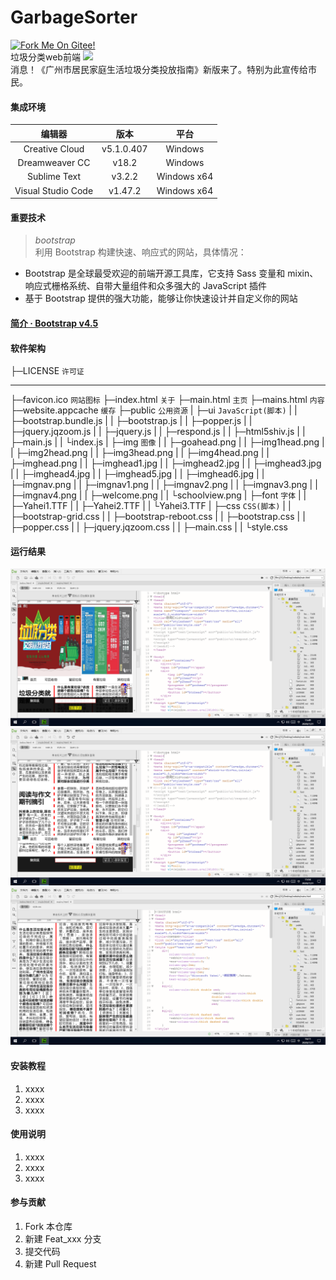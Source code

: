 # GarbageSorter

[![Fork Me On Gitee!](https://gitee.com/WENZI2020/GarbageSorter/widgets/widget_3.svg)](https://gitee.com/WENZI2020/GarbageSorter)<br/>
垃圾分类web前端 ![](https://img.shields.io/badge/曾昭文-个人项目-red.svg)<br/>消息！《广州市居民家庭生活垃圾分类投放指南》新版来了。特别为此宣传给市民。

#### 集成环境

| 编辑器 | 版本 | 平台 |
| :-: | :-: | :-: |
| Creative Cloud | v5.1.0.407 | Windows |
| Dreamweaver CC | v18.2 | Windows |
| Sublime Text | v3.2.2 | Windows x64 |
| Visual Studio Code | v1.47.2 | Windows x64 |

#### 重要技术

> _bootstrap_  
> 利用 Bootstrap 构建快速、响应式的网站，具体情况：
- Bootstrap 是全球最受欢迎的前端开源工具库，它支持 Sass 变量和 mixin、响应式栅格系统、自带大量组件和众多强大的 JavaScript 插件
- 基于 Bootstrap 提供的强大功能，能够让你快速设计并自定义你的网站

#### [简介 · Bootstrap v4.5](https://v4.bootcss.com/docs/getting-started/introduction/)

#### 软件架构

├─LICENSE `许可证`
***
├─favicon.ico `网站图标`
├─index.html `关于`
├─main.html `主页`
├─mains.html `内容`
├─website.appcache `缓存`
├─public `公用资源`
|   ├─ui `JavaScript(脚本)`
|   | ├─bootstrap.bundle.js
|   | ├─bootstrap.js
|   | ├─popper.js
|   | ├─jquery.jqzoom.js
|   | ├─jquery.js
|   | ├─respond.js
|   | ├─html5shiv.js
|   | ├─main.js
|   | └index.js
|   ├─img `图像`
|   |  ├─goahead.png
|   |  ├─img1head.png
|   |  ├─img2head.png
|   |  ├─img3head.png
|   |  ├─img4head.png
|   |  ├─imghead.png
|   |  ├─imghead1.jpg
|   |  ├─imghead2.jpg
|   |  ├─imghead3.jpg
|   |  ├─imghead4.jpg
|   |  ├─imghead5.jpg
|   |  ├─imghead6.jpg
|   |  ├─imgnav.png
|   |  ├─imgnav1.png
|   |  ├─imgnav2.png
|   |  ├─imgnav3.png
|   |  ├─imgnav4.png
|   |  ├─welcome.png
|   |  └schoolview.png
|   ├─font `字体`
|   |  ├─Yahei1.TTF
|   |  ├─Yahei2.TTF
|   |  └Yahei3.TTF
|   ├─css `CSS(脚本)`
|   |  ├─bootstrap-grid.css
|   |  ├─bootstrap-reboot.css
|   |  ├─bootstrap.css
|   |  ├─popper.css
|   |  ├─jquery.jqzoom.css
|   |  ├─main.css
|   |  └style.css

#### 运行结果

![](README02.png)![](README03.png)![](README04.png)

#### 安装教程

1.  xxxx
2.  xxxx
3.  xxxx

#### 使用说明

1.  xxxx
2.  xxxx
3.  xxxx

#### 参与贡献

1.  Fork 本仓库
2.  新建 Feat_xxx 分支
3.  提交代码
4.  新建 Pull Request
